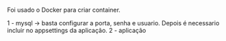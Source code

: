 Foi usado o Docker para criar container.

1 - mysql -> basta configurar a porta,  senha e usuario. Depois é necessario incluir no appsettings da aplicação.
2 - aplicação
